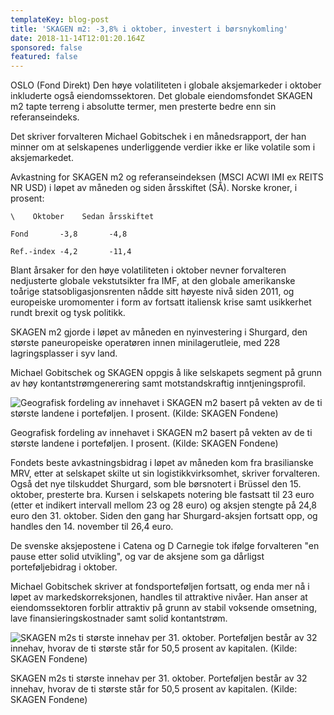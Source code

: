```yaml
---
templateKey: blog-post
title: 'SKAGEN m2: -3,8% i oktober, investert i børsnykomling'
date: 2018-11-14T12:01:20.164Z
sponsored: false
featured: false
---
```

OSLO (Fond Direkt) Den høye volatiliteten i globale aksjemarkeder i oktober inkluderte også eiendomssektoren. Det globale eiendomsfondet SKAGEN m2 tapte terreng i absolutte termer, men presterte bedre enn sin referanseindeks.

Det skriver forvalteren Michael Gobitschek i en månedsrapport, der han minner om at selskapenes underliggende verdier ikke er like volatile som i aksjemarkedet.

Avkastning for SKAGEN m2 og referanseindeksen (MSCI ACWI IMI ex REITS NR USD) i løpet av måneden og siden årsskiftet (SÅ). Norske kroner, i prosent:

```
\    Oktober    Sedan årsskiftet                         

Fond       -3,8       -4,8                                     

Ref.-index -4,2       -11,4                                      
```

Blant årsaker for den høye volatiliteten i oktober nevner forvalteren nedjusterte globale vekstutsikter fra IMF, at den globale amerikanske toårige statsobligasjonsrenten nådde sitt høyeste nivå siden 2011, og europeiske uromomenter i form av fortsatt italiensk krise samt usikkerhet rundt brexit og tysk politikk.

SKAGEN m2 gjorde i løpet av måneden en nyinvestering i Shurgard, den største paneuropeiske operatøren innen minilagerutleie, med 228 lagringsplasser i syv land.

Michael Gobitschek og SKAGEN oppgis å like selskapets segment på grunn av høy kontantstrømgenerering samt motstandskraftig inntjeningsprofil.



![Geografisk fordeling av innehavet i SKAGEN m2 basert på vekten av de ti største landene i porteføljen. I prosent. (Kilde: SKAGEN Fondene)](/img/260.png)

<span class="image-caption">Geografisk fordeling av innehavet i SKAGEN m2 basert på vekten av de ti største landene i porteføljen. I prosent. (Kilde: SKAGEN Fondene)</span>

Fondets beste avkastningsbidrag i løpet av måneden kom fra brasilianske MRV, etter at selskapet skilte ut sin logistikkvirksomhet, skriver forvalteren. Også det nye tilskuddet Shurgard, som ble børsnotert i Brüssel den 15. oktober, presterte bra. Kursen i selskapets notering ble fastsatt til 23 euro (etter et indikert intervall mellom 23 og 28 euro) og aksjen stengte på 24,8 euro den 31. oktober. Siden den gang har Shurgard-aksjen fortsatt opp, og handles den 14. november til 26,4 euro.



De svenske aksjepostene i Catena og D Carnegie tok ifølge forvalteren "en pause etter solid utvikling", og var de aksjene som ga dårligst porteføljebidrag i oktober.



Michael Gobitschek skriver at fondsporteføljen fortsatt, og enda mer nå i løpet av markedskorreksjonen, handles til attraktive nivåer. Han anser at eiendomssektoren forblir attraktiv på grunn av stabil voksende omsetning, lave finansieringskostnader samt solid kontantstrøm.

![  SKAGEN m2s ti største innehav per 31. oktober. Porteføljen består av 32 innehav, hvorav de ti største står for 50,5 prosent av kapitalen. (Kilde: SKAGEN Fondene)](/img/261.png)

<span class="image-caption">  SKAGEN m2s ti største innehav per 31. oktober. Porteføljen består av 32 innehav, hvorav de ti største står for 50,5 prosent av kapitalen. (Kilde: SKAGEN Fondene)</span>
